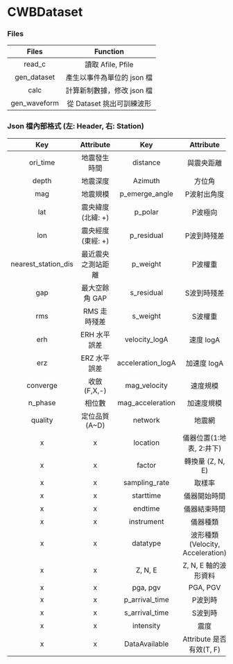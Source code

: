 # CWBDataset

### Files
| Files | Function |
|:-----:|:--------:|
| read_c | 讀取 Afile, Pfile |
| gen_dataset | 產生以事件為單位的 json 檔 |
| calc | 計算新制數據，修改 json 檔 |
| gen_waveform | 從 Dataset 挑出可訓練波形 |



### Json 檔內部格式 (左: Header, 右: Station)
| Key | Attribute | Key | Attribute |                               
|:--------------------:|:---------------:|:----------------:|:----------:|                              
| ori_time             | 地震發生時間      | distance         | 與震央距離  |
| depth                | 地震深度         | Azimuth          | 方位角      | 
| mag                  | 地震規模         | p_emerge_angle   | P波射出角度  |
| lat                  | 震央緯度(北緯: +) | p_polar          | P波極向     |
| lon                  | 震央經度(東經: +) | p_residual       | P波到時殘差  |
| nearest_station_dis  | 最近震央之測站距離 | p_weight         | P波權重     |
| gap                  | 最大空餘角 GAP    | s_residual       | S波到時殘差 |
| rms                  | RMS 走時殘差     | s_weight          | S波權重    |
| erh                  | ERH 水平誤差     | velocity_logA     | 速度 logA  |
| erz                  | ERZ 水平誤差     | acceleration_logA | 加速度 logA |
| converge             | 收斂(F,X,-)      | mag_velocity      | 速度規模    |
| n_phase              | 相位數           | mag_acceleration   | 加速度規模  |
| quality              | 定位品質(A~D)    | network           | 地震網      |
| x| x                                   | location          | 儀器位置(1:地表, 2:井下)|
| x| x                                   | factor            | 轉換量 (Z, N, E) |
| x| x                                   | sampling_rate     | 取樣率      |
| x| x                                   | starttime         | 儀器開始時間 |
| x| x                                   | endtime           | 儀器結束時間 |
| x| x                                   | instrument        | 儀器種類    |
| x| x                                   | datatype          | 波形種類(Velocity, Acceleration)|
| x| x                                   | Z, N, E           | Z, N, E 軸的波形資料 |
| x| x                                   | pga, pgv          | PGA, PGV  |
| x| x                                   | p_arrival_time    | P波到時     |
| x| x                                   | s_arrival_time    | S波到時     |
| x| x                                   | intensity         | 震度        |
| x| x                                   | DataAvailable     | Attribute 是否有效(T, F) |
